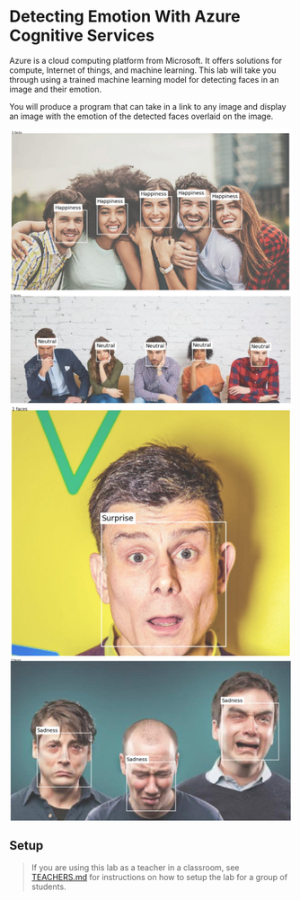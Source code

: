 # Detecting Emotion With Azure Cognitive Services

Azure is a cloud computing platform from Microsoft. It offers solutions for compute, Internet of things, and machine learning. This lab will take you through using a trained machine learning model for detecting faces in an image and their emotion.  

You will produce a program that can take in a link to any image and display an image with the emotion of the detected faces overlaid on the image.  

![](Images/group_1.jpeg)
![](Images/group_2.jpeg)
![](Images/individual_1.jpeg)
![](Images/group_3.jpeg)

## Setup

> If you are using this lab as a teacher in a classroom, see [TEACHERS.md](./TEACHERS.md) for instructions on how to setup the lab for a group of students.

